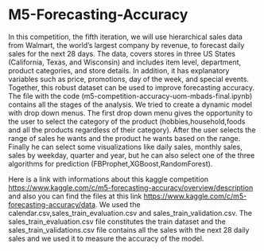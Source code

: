 # M5-Forecasting-Accuracy 
  In this competition, the fifth iteration, we will use hierarchical sales data from Walmart, the world’s largest company by revenue, to forecast daily sales for the next 28 days. The data, covers stores in three US States (California, Texas, and Wisconsin) and includes item level, department, product categories, and store details. In addition, it has explanatory variables such as price, promotions, day of the week, and special events. Together, this robust dataset can be used to improve forecasting accuracy.
  The file with the code (m5-competition-accuracy-uom-mbads-final.ipynb) contains all the stages of the analysis. We tried to create a dynamic model with drop down menus. 
  The first drop down menu gives the opportunity to the user to select the category of the product (hobbies,household,foods and all the products regardless of their category).    After the user selects the range of sales he wants and the product he wants based on the range. Finally he can select some visualizations like daily sales, monthly sales, sales    by weekday, quarter and year, but he can also select one of the three algorithms for prediction (FBProphet,XGBoost,RandomForest).

Here is a link with informations about this kaggle competition  https://www.kaggle.com/c/m5-forecasting-accuracy/overview/description  and also you can find the files at this link https://www.kaggle.com/c/m5-forecasting-accuracy/data. We used the calendar.csv,sales_train_evaluation.csv and sales_train_validation.csv. The sales_train_evaluation.csv file 
constitutes the train dataset and the sales_train_validations.csv file contains all the sales with the next 28 daily sales and we used it to measure the accuracy of the model.

